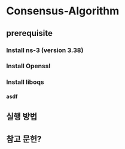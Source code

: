 # Consensus-Algorithm

## prerequisite
  ### Install ns-3 (version 3.38)
  ### Install Openssl 
  ### Install liboqs
  #### asdf
## 실행 방법
  
## 참고 문헌?
